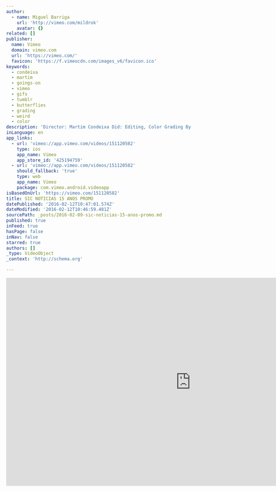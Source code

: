```yaml
---
author:
  - name: Miguel Barriga
    url: 'http://vimeo.com/mildrok'
    avatar: {}
related: []
publisher:
  name: Vimeo
  domain: vimeo.com
  url: 'https://vimeo.com/'
  favicon: 'https://f.vimeocdn.com/images_v6/favicon.ico'
keywords:
  - condeixa
  - martim
  - goings-on
  - vimeo
  - gifs
  - tumblr
  - butterflies
  - grading
  - weird
  - color
description: 'Director: Martim Condeixa Did: Editing, Color Grading By: bloomgraphics.tv'
inLanguage: en
app_links:
  - url: 'vimeo://app.vimeo.com/videos/151120582'
    type: ios
    app_name: Vimeo
    app_store_id: '425194759'
  - url: 'vimeo://app.vimeo.com/videos/151120582'
    should_fallback: 'true'
    type: web
    app_name: Vimeo
    package: com.vimeo.android.videoapp
isBasedOnUrl: 'https://vimeo.com/151120582'
title: SIC NOTICIAS 15 ANOS PROMO
datePublished: '2016-02-12T10:47:01.574Z'
dateModified: '2016-02-12T10:46:59.481Z'
sourcePath: _posts/2016-02-09-sic-noticias-15-anos-promo.md
published: true
inFeed: true
hasPage: false
inNav: false
starred: true
authors: []
_type: VideoObject
_context: 'http://schema.org'

---
```

<iframe src="https://cdn.embedly.com/widgets/media.html?src=https%3A%2F%2Fplayer.vimeo.com%2Fvideo%2F151120582&amp;url=https%3A%2F%2Fvimeo.com%2F151120582&amp;image=http%3A%2F%2Fi.vimeocdn.com%2Fvideo%2F550780675_1280.jpg&amp;key=b7d04c9b404c499eba89ee7072e1c4f7&amp;type=text%2Fhtml&amp;schema=vimeo" width="1000" height="563" scrolling="no" frameborder="0" allowfullscreen="allowfullscreen" style=""></iframe>
